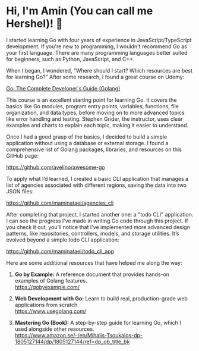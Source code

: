 # Hi, I'm Amin (You can call me Hershel)! 👋

I started learning Go with four years of experience in JavaScript/TypeScript development. If you're new to programming, I wouldn't recommend Go as your first language. There are many programming languages better suited for beginners, such as Python, JavaScript, and C++.

When I began, I wondered, “Where should I start? Which resources are best for learning Go?” After some research, I found a great course on Udemy:

[Go: The Complete Developer's Guide (Golang)](https://www.udemy.com/share/101XnU3@rmnNwYPBSlfExPUhH-LKSql8ePnOqdWs6ACU9p_jypKU5ejj7FgMFNgm9rJteudb2Q==/)

This course is an excellent starting point for learning Go. It covers the basics like Go modules, program entry points, variables, functions, file organization, and data types, before moving on to more advanced topics like error handling and testing. Stephen Grider, the instructor, uses clear examples and charts to explain each topic, making it easier to understand.

Once I had a good grasp of the basics, I decided to build a simple application without using a database or external storage. I found a comprehensive list of Golang packages, libraries, and resources on this GitHub page:

https://github.com/avelino/awesome-go

To apply what I’d learned, I created a basic CLI application that manages a list of agencies associated with different regions, saving the data into two JSON files:

https://github.com/maminataei/agencies_cli

After completing that project, I started another one: a "todo CLI" application. I can see the progress I’ve made in writing Go code through this project. If you check it out, you’ll notice that I've implemented more advanced design patterns, like repositories, controllers, models, and storage utilities. It’s evolved beyond a simple todo CLI application:

https://github.com/maminataei/todo_cli_app

Here are some additional resources that have helped me along the way:

1. **Go by Example:** A reference document that provides hands-on examples of Golang features.  
   https://gobyexample.com/

2. **Web Development with Go:** Learn to build real, production-grade web applications from scratch.  
   https://www.usegolang.com/

3. **Mastering Go (Book):** A step-by-step guide for learning Go, which I used alongside other resources.  
   https://www.amazon.se/-/en/Mihalis-Tsoukalos-dp-1805127144/dp/1805127144/ref=dp_ob_title_bk
